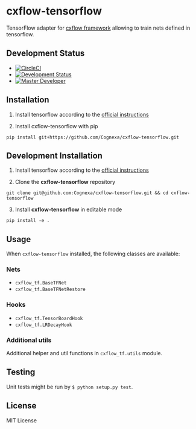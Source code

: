 # cxflow-tensorflow

TensorFlow adapter for [cxflow framework](https://github.com/cognexa/cxflow) allowing to train nets defined in tensorflow.

## Development Status
- [![CircleCI](https://circleci.com/gh/Cognexa/cxflow-tensorflow/tree/master.svg?style=shield)](https://circleci.com/gh/Cognexa/cxflow-tensorflow/tree/master)
- [![Development Status](https://img.shields.io/badge/status-CX%20Regular-brightgreen.svg?style=flat)]()
- [![Master Developer](https://img.shields.io/badge/master-Petr%20Bělohlávek-lightgrey.svg?style=flat)]()

## Installation

1. Install tensorflow according to the [official instructions](https://www.tensorflow.org/install/)

2. Install cxflow-tensorflow with pip
```
pip install git+https://github.com/Cognexa/cxflow-tensorflow.git
```

## Development Installation

1. Install tensorflow according to the [official instructions](https://www.tensorflow.org/install/)

2. Clone the **cxflow-tensorflow** repository
```
git clone git@github.com:Cognexa/cxflow-tensorflow.git && cd cxflow-tensorflow
```
3. Install **cxflow-tensorflow** in editable mode
```
pip install -e .
```

## Usage
When `cxflow-tensorflow` installed, the following classes are available:

### Nets

- `cxflow_tf.BaseTFNet`
- `cxflow_tf.BaseTFNetRestore`

### Hooks

- `cxflow_tf.TensorBoardHook`
- `cxflow_tf.LRDecayHook`

### Additional utils

Additional helper and util functions in `cxflow_tf.utils` module.

## Testing
Unit tests might be run by `$ python setup.py test`.

## License
MIT License
